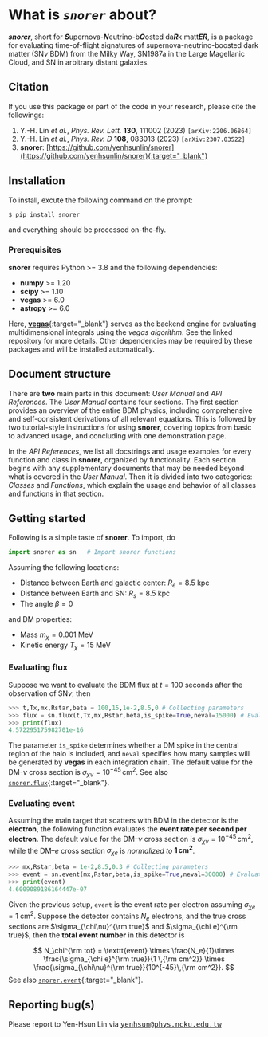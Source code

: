 <style>
.mono {
    font-family: monospace;
}
</style>


<style>
.mono {
    font-family: monospace;
}
</style>

# What is *`snorer`* about?

***snorer***, short for ***S***upernova-***N***eutrino-b***O***osted da***R***k matt***ER***,
is a package for evaluating time-of-flight signatures of supernova-neutrino-boosted dark matter (SN$\nu$ BDM)
from the Milky Way, SN1987a in the Large Magellanic Cloud, and SN in arbitrary distant galaxies.


## Citation

If you use this package or part of the code in your research, please cite the followings:

1. Y.-H. Lin *et al.*, *Phys. Rev. Lett.* **130**, 111002 (2023) `[arXiv:2206.06864]`
2. Y.-H. Lin *et al.*, *Phys. Rev. D* **108**, 083013 (2023) `[arXiv:2307.03522]`
3. **snorer**: [https://github.com/yenhsunlin/snorer](https://github.com/yenhsunlin/snorer){:target="_blank"}

## Installation

To install, excute the following command on the prompt:

    $ pip install snorer

and everything should be processed on-the-fly.

### Prerequisites

**snorer** requires Python >= 3.8 and the following dependencies:

- **numpy** >= 1.20  
- **scipy** >= 1.10  
- **vegas** >= 6.0  
- **astropy** >= 6.0

Here, [**vegas**](https://github.com/gplepage/vegas){:target="_blank"}
serves as the backend engine for evaluating multidimensional integrals using the *vegas algorithm*.
See the linked repository for more details.
Other dependencies may be required by these packages and will be installed automatically.


<!-- **snorer** requires python >= 3.8 and the following dependencies:

- **numpy** >= 1.20
- **scipy** >= 1.10
- **vegas** >= 6.0
- **astropy** >= 6.0

where [**vegas**](https://github.com/gplepage/vegas){:target="_blank"} is a the backend engine for evaluating multidimensional integrals based on adaptive Monte Carlo vegas algorithm, see  for detail.
Other dependencies may be required by these packages and will be installed as well. -->

## Document structure

There are **two** main parts in this document: *User Manual* and *API References*.
The *User Manual* contains four sections. The first section provides an overview of the entire BDM physics,
including comprehensive and self-consistent derivations of all relevant equations.
This is followed by two tutorial-style instructions for using **snorer**,
covering topics from basic to advanced usage, and concluding with one demonstration page.

In the *API References*, we list all docstrings and usage examples for every function and class in **snorer**,
organized by functionality.
Each section begins with any supplementary documents that may be needed beyond what is covered in the *User Manual*.
Then it is divided into two categories: *Classes* and *Functions*, which explain the usage and behavior of all classes and functions in that section.


## Getting started

Following is a simple taste of **snorer**.
To import, do
```python
import snorer as sn   # Import snorer functions
```
Assuming the following locations:

- Distance between Earth and galactic center: $R_e=8.5$ kpc
- Distance between Earth and SN: $R_s=8.5$ kpc
- The angle $\beta=0$

and DM properties:

- Mass $m_\chi=0.001$ MeV
- Kinetic energy $T_\chi=15$ MeV

### Evaluating flux
Suppose we want to evaluate the BDM flux at $t=100$ seconds after the observation of SN$\nu$, then

```python
>>> t,Tx,mx,Rstar,beta = 100,15,1e-2,8.5,0 # Collecting parameters
>>> flux = sn.flux(t,Tx,mx,Rstar,beta,is_spike=True,neval=15000) # Evaluating flux, 1/MeV/cm^2/s
>>> print(flux)
4.572295175982701e-16
```

The parameter `is_spike` determines whether a DM spike in the central region of the halo is included,
and `neval` specifies how many samples will be generated by
**vegas** in each integration chain.
The default value for the DM-$\nu$ cross section is $\sigma_{\chi\nu} = 10^{-45}$ cm<sup>2</sup>.
See also [`snorer.flux`](api/main/flux.md){:target="_blank"}.


### Evaluating event

Assuming the main target that scatters with BDM in the detector is the **electron**,
the following function evaluates the **event rate per second per electron**.
The default value for the DM–$\nu$ cross section is $\sigma_{\chi\nu} = 10^{-45}$ cm<sup>2</sup>,
while the DM–*e* cross section $\sigma_{\chi e}$ is *normalized to* **1 cm<sup>2</sup>**.


```python
>>> mx,Rstar,beta = 1e-2,8.5,0.3 # Collecting parameters
>>> event = sn.event(mx,Rstar,beta,is_spike=True,neval=30000) # Evaluating BDM event per electron with sigma_xe = 1 cm^2
>>> print(event)
4.6009089186164447e-07
```
Given the previous setup, `event` is the event rate per electron assuming $\sigma_{\chi e} = 1$ cm<sup>2</sup>.
Suppose the detector contains $N_e$ electrons, and the true cross sections are
$\sigma_{\chi\nu}^{\rm true}$ and $\sigma_{\chi e}^{\rm true}$, then the **total event number** in this detector is


$$
N_\chi^{\rm tot} = \texttt{event} \times \frac{N_e}{1}\times \frac{\sigma_{\chi e}^{\rm true}}{1 \,{\rm cm^2}} \times \frac{\sigma_{\chi\nu}^{\rm true}}{10^{-45}\,{\rm cm^2}}.
$$
See also [`snorer.event`](api/main/event.md){:target="_blank"}.
## Reporting bug(s)

Please report to Yen-Hsun Lin via [<span class="mono">yenhsun@phys.ncku.edu.tw</span>](mailto:yenhsun@phys.ncku.edu.tw)
